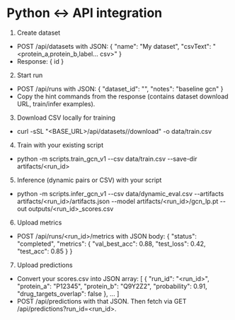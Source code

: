 # Python ↔ API integration

1) Create dataset
- POST /api/datasets with JSON: { "name": "My dataset", "csvText": "<protein_a,protein_b,label... csv>" }
- Response: { id }

2) Start run
- POST /api/runs with JSON: { "dataset_id": "<id>", "notes": "baseline gcn" }
- Copy the hint commands from the response (contains dataset download URL, train/infer examples).

3) Download CSV locally for training
- curl -sSL "<BASE_URL>/api/datasets/<id>/download" -o data/train.csv

4) Train with your existing script
- python -m scripts.train_gcn_v1 --csv data/train.csv --save-dir artifacts/<run_id>

5) Inference (dynamic pairs or CSV) with your script
- python -m scripts.infer_gcn_v1 --csv data/dynamic_eval.csv --artifacts artifacts/<run_id>/artifacts.json --model artifacts/<run_id>/gcn_lp.pt --out outputs/<run_id>_scores.csv

6) Upload metrics
- POST /api/runs/<run_id>/metrics with JSON body: { "status": "completed", "metrics": { "val_best_acc": 0.88, "test_loss": 0.42, "test_acc": 0.85 } }

7) Upload predictions
- Convert your scores.csv into JSON array:
  [
    { "run_id": "<run_id>", "protein_a": "P12345", "protein_b": "Q9Y2Z2", "probability": 0.91, "drug_targets_overlap": false },
    ...
  ]
- POST /api/predictions with that JSON. Then fetch via GET /api/predictions?run_id=<run_id>.

